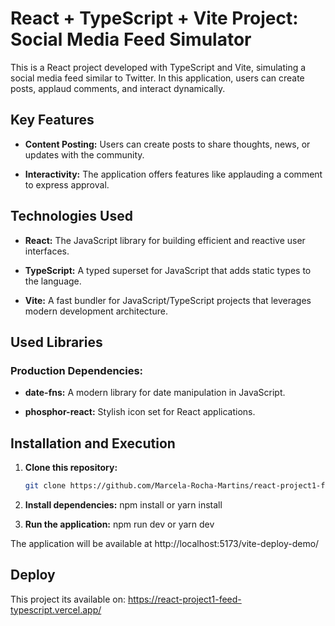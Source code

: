 # React + TypeScript + Vite Project: Social Media Feed Simulator

This is a React project developed with TypeScript and Vite, simulating a social media feed similar to Twitter. In this application, users can create posts, applaud comments, and interact dynamically.

## Key Features

- **Content Posting:** Users can create posts to share thoughts, news, or updates with the community.

- **Interactivity:** The application offers features like applauding a comment to express approval.

## Technologies Used

- **React:** The JavaScript library for building efficient and reactive user interfaces.

- **TypeScript:** A typed superset for JavaScript that adds static types to the language.

- **Vite:** A fast bundler for JavaScript/TypeScript projects that leverages modern development architecture.

## Used Libraries

### Production Dependencies:

- **date-fns:** A modern library for date manipulation in JavaScript.

- **phosphor-react:** Stylish icon set for React applications.

## Installation and Execution

1. **Clone this repository:**
   ```bash
   git clone https://github.com/Marcela-Rocha-Martins/react-project1-feed-typescript.git

2. **Install dependencies:**
   npm install or yarn install

3. **Run the application:**
  npm run dev or yarn dev

The application will be available at http://localhost:5173/vite-deploy-demo/ 

## Deploy

This project its available on: https://react-project1-feed-typescript.vercel.app/


